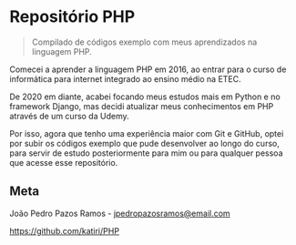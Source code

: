# Repositório PHP
> Compilado de códigos exemplo com meus aprendizados na linguagem PHP.

Comecei a aprender a linguagem PHP em 2016, ao entrar para o curso de informática para internet integrado ao ensino médio na ETEC.

De 2020 em diante, acabei focando meus estudos mais em Python e no framework Django, mas decidi atualizar meus conhecimentos em PHP através de um curso da Udemy.

Por isso, agora que tenho uma experiência maior com Git e GitHub, optei por subir os códigos exemplo que pude desenvolver ao longo do curso, para servir de estudo posteriormente para mim ou para qualquer pessoa que acesse esse repositório.

## Meta
João Pedro Pazos Ramos - <jpedropazosramos@email.com>

<https://github.com/katiri/PHP>